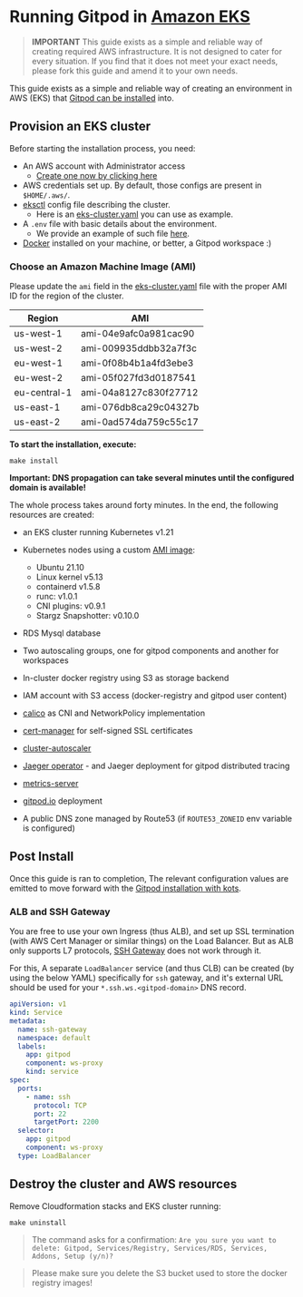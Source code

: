 # Running Gitpod in [Amazon EKS](https://aws.amazon.com/en/eks/)

> **IMPORTANT** This guide exists as a simple and reliable way of creating required AWS infrastructure. It
> is not designed to cater for every situation. If you find that it does not meet your exact needs,
> please fork this guide and amend it to your own needs.

This guide exists as a simple and reliable way of creating an environment in AWS (EKS) that [Gitpod can
be installed](https://www.gitpod.io/docs/self-hosted/latest/getting-started#step-4-install-gitpod) into.

## Provision an EKS cluster

Before starting the installation process, you need:

- An AWS account with Administrator access
  - [Create one now by clicking here](https://aws.amazon.com/getting-started/)
- AWS credentials set up. By default, those configs are present in `$HOME/.aws/`.
- [eksctl](https://eksctl.io/) config file describing the cluster.
  - Here is an [eks-cluster.yaml](eks-cluster.yaml) you can use as example.
- A `.env` file with basic details about the environment.
  - We provide an example of such file [here](.env.example).
- [Docker](https://docs.docker.com/engine/install/) installed on your machine, or better, a Gitpod workspace :)

### Choose an Amazon Machine Image (AMI)

Please update the `ami` field in the [eks-cluster.yaml](eks-cluster.yaml) file with the proper AMI ID for the region of the cluster.

| Region       | AMI                   |
| ------------ | --------------------- |
| us-west-1    | ami-04e9afc0a981cac90 |
| us-west-2    | ami-009935ddbb32a7f3c |
| eu-west-1    | ami-0f08b4b1a4fd3ebe3 |
| eu-west-2    | ami-05f027fd3d0187541 |
| eu-central-1 | ami-04a8127c830f27712 |
| us-east-1    | ami-076db8ca29c04327b |
| us-east-2    | ami-0ad574da759c55c17 |

**To start the installation, execute:**

```shell
make install
```

**Important: DNS propagation can take several minutes until the configured domain is available!**

The whole process takes around forty minutes. In the end, the following resources are created:

- an EKS cluster running Kubernetes v1.21
- Kubernetes nodes using a custom [AMI image](https://github.com/gitpod-io/amazon-eks-custom-amis/tree/gitpod):
  - Ubuntu 21.10
  - Linux kernel v5.13
  - containerd v1.5.8
  - runc: v1.0.1
  - CNI plugins: v0.9.1
  - Stargz Snapshotter: v0.10.0

- RDS Mysql database
- Two autoscaling groups, one for gitpod components and another for workspaces
- In-cluster docker registry using S3 as storage backend
- IAM account with S3 access (docker-registry and gitpod user content)
- [calico](https://docs.projectcalico.org) as CNI and NetworkPolicy implementation
- [cert-manager](https://cert-manager.io/) for self-signed SSL certificates
- [cluster-autoscaler](https://github.com/kubernetes/autoscaler/tree/master/cluster-autoscaler)
- [Jaeger operator](https://github.com/jaegertracing/helm-charts/tree/main/charts/jaeger-operator) - and Jaeger deployment for gitpod distributed tracing
- [metrics-server](https://github.com/kubernetes-sigs/metrics-server)
- [gitpod.io](https://github.com/gitpod-io/gitpod) deployment
- A public DNS zone managed by Route53 (if `ROUTE53_ZONEID` env variable is configured)

## Post Install

Once this guide is ran to completion, The relevant configuration values are emitted to move forward with the
[Gitpod installation with kots](https://www.gitpod.io/docs/self-hosted/latest/getting-started#step-4-install-gitpod).

### ALB and SSH Gateway 

You are free to use your own Ingress (thus ALB), and set up SSL termination (with AWS Cert Manager or similar things)
on the Load Balancer. But as ALB only supports L7 protocols, [SSH Gateway](https://github.com/gitpod-io/gitpod/blob/main/install/installer/docs/workspace-ssh-access.md)
does not work through it.

For this, A separate `LoadBalancer` service (and thus CLB) can be created (by using the below YAML) specifically
for `ssh` gateway, and it's external URL should be used for your `*.ssh.ws.<gitpod-domain>` DNS record.

```yaml
apiVersion: v1
kind: Service
metadata:
  name: ssh-gateway
  namespace: default
  labels:
    app: gitpod
    component: ws-proxy
    kind: service
spec:
  ports:
    - name: ssh
      protocol: TCP
      port: 22
      targetPort: 2200
  selector:
    app: gitpod
    component: ws-proxy
  type: LoadBalancer
```

## Destroy the cluster and AWS resources

Remove Cloudformation stacks and EKS cluster running:

```shell
make uninstall
```

> The command asks for a confirmation:
> `Are you sure you want to delete: Gitpod, Services/Registry, Services/RDS, Services, Addons, Setup (y/n)?`

> Please make sure you delete the S3 bucket used to store the docker registry images!
